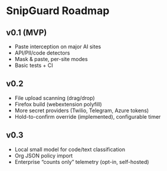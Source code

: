 # SnipGuard Roadmap

## v0.1 (MVP)
- Paste interception on major AI sites
- API/PII/code detectors
- Mask & paste, per-site modes
- Basic tests + CI

## v0.2
- File upload scanning (drag/drop)
- Firefox build (webextension polyfill)
- More secret providers (Twilio, Telegram, Azure tokens)
- Hold-to-confirm override (implemented), configurable timer

## v0.3
- Local small model for code/text classification
- Org JSON policy import
- Enterprise “counts only” telemetry (opt-in, self-hosted)
